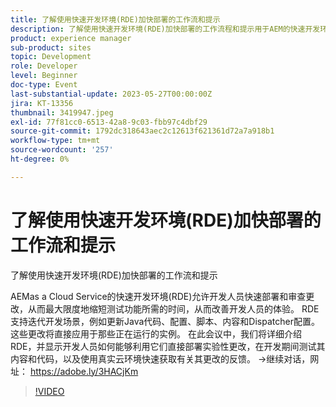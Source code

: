 ```yaml
---
title: 了解使用快速开发环境(RDE)加快部署的工作流和提示
description: 了解使用快速开发环境(RDE)加快部署的工作流程和提示用于AEM的快速开发环境(RDE)as a Cloud Service允许开发人员快速部署和审查更改，从而最大限度地缩短测试功能所需的时间，从而改善开发人员体验。 RDE支持迭代开发场景，例如更新Java代码、配置、脚本、内容和Dispatcher配置。 这些更改将直接应用于那些正在运行的实例。 在此会议中，我们将详细介绍RDE，并显示开发人员如何能够利用它们直接部署实验性更改，在开发期间测试其内容和代码，以及使用真实云环境快速获取有关其更改的反馈。
product: experience manager
sub-product: sites
topic: Development
role: Developer
level: Beginner
doc-type: Event
last-substantial-update: 2023-05-27T00:00:00Z
jira: KT-13356
thumbnail: 3419947.jpeg
exl-id: 77f81cc0-6513-42a8-9c03-fbb97c4dbf29
source-git-commit: 1792dc318643aec2c12613f621361d72a7a918b1
workflow-type: tm+mt
source-wordcount: '257'
ht-degree: 0%

---
```


# 了解使用快速开发环境(RDE)加快部署的工作流和提示

了解使用快速开发环境(RDE)加快部署的工作流和提示

AEMas a Cloud Service的快速开发环境(RDE)允许开发人员快速部署和审查更改，从而最大限度地缩短测试功能所需的时间，从而改善开发人员的体验。 RDE支持迭代开发场景，例如更新Java代码、配置、脚本、内容和Dispatcher配置。 这些更改将直接应用于那些正在运行的实例。 在此会议中，我们将详细介绍RDE，并显示开发人员如何能够利用它们直接部署实验性更改，在开发期间测试其内容和代码，以及使用真实云环境快速获取有关其更改的反馈。 →继续对话，网址： https://adobe.ly/3HACjKm

>[!VIDEO](https://video.tv.adobe.com/v/3419947/?learn=on)

